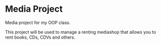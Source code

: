 # Media Project 
Media project for my OOP class.

This project will be used to manage a renting mediashop that allows you to rent books, CDs, CDVs and others. 
